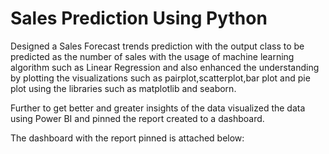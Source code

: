 

# Sales Prediction Using Python

Designed a Sales Forecast trends prediction with the output class to be predicted as the number of sales with the usage of machine learning algorithm such as Linear Regression and also enhanced the understanding by plotting the visualizations such as pairplot,scatterplot,bar plot and pie plot using the libraries such as matplotlib and seaborn.

Further to get better and greater insights of the data visualized the data using Power BI and pinned the report created to a dashboard.

The dashboard with the report pinned is attached below:
